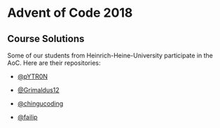 # Advent of Code 2018

## Course Solutions

Some of our students from Heinrich-Heine-University participate in the AoC. Here
are their repositories:

* [@pYTR0N](https://github.com/pYTR0N/advent-of-code)

* [@Grimaldus12](https://github.com/Grimaldus12/AdventOfCode_Java_2018)

* [@chingucoding](https://github.com/chingucoding/AdventOfCode)

* [@failip](https://github.com/failip/advent-of-code-2018)
